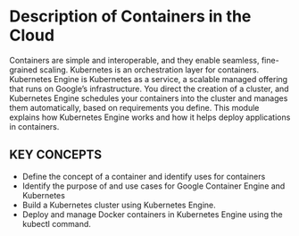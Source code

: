 # Description of Containers in the Cloud

Containers are simple and interoperable, and they enable seamless, fine-grained scaling. Kubernetes is an orchestration layer for containers. Kubernetes Engine is Kubernetes as a service, a scalable managed offering that runs on Google’s infrastructure. You direct the creation of a cluster, and Kubernetes Engine schedules your containers into the cluster and manages them automatically, based on requirements you define. This module explains how Kubernetes Engine works and how it helps deploy applications in containers.

## KEY CONCEPTS

* Define the concept of a container and identify uses for containers
* Identify the purpose of and use cases for Google Container Engine and Kubernetes
* Build a Kubernetes cluster using Kubernetes Engine.
* Deploy and manage Docker containers in Kubernetes Engine using the kubectl command.





